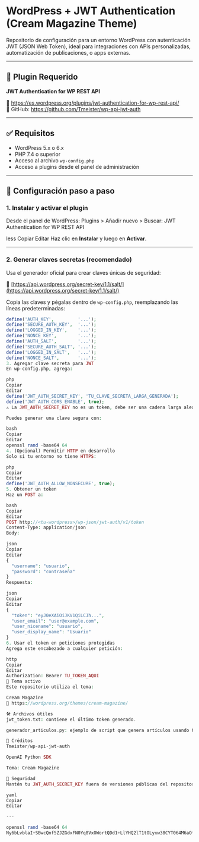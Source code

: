 # WordPress + JWT Authentication (Cream Magazine Theme)

Repositorio de configuración para un entorno WordPress con autenticación JWT (JSON Web Token), ideal para integraciones con APIs personalizadas, automatización de publicaciones, o apps externas.

---

## 🧩 Plugin Requerido

**JWT Authentication for WP REST API**

🔗 https://es.wordpress.org/plugins/jwt-authentication-for-wp-rest-api/  
🔗 GitHub: https://github.com/Tmeister/wp-api-jwt-auth

---

## ✅ Requisitos

- WordPress 5.x o 6.x
- PHP 7.4 o superior
- Acceso al archivo `wp-config.php`
- Acceso a plugins desde el panel de administración

---

## 🔐 Configuración paso a paso

### 1. Instalar y activar el plugin

Desde el panel de WordPress:
Plugins > Añadir nuevo > Buscar: JWT Authentication for WP REST API

less
Copiar
Editar
Haz clic en **Instalar** y luego en **Activar**.

---

### 2. Generar claves secretas (recomendado)

Usa el generador oficial para crear claves únicas de seguridad:

🔑 [https://api.wordpress.org/secret-key/1.1/salt/](https://api.wordpress.org/secret-key/1.1/salt/)

Copia las claves y pégalas dentro de `wp-config.php`, reemplazando las líneas predeterminadas:

```php
define('AUTH_KEY',         '...');
define('SECURE_AUTH_KEY',  '...');
define('LOGGED_IN_KEY',    '...');
define('NONCE_KEY',        '...');
define('AUTH_SALT',        '...');
define('SECURE_AUTH_SALT', '...');
define('LOGGED_IN_SALT',   '...');
define('NONCE_SALT',       '...');
3. Agregar clave secreta para JWT
En wp-config.php, agrega:

php
Copiar
Editar
define('JWT_AUTH_SECRET_KEY', 'TU_CLAVE_SECRETA_LARGA_GENERADA');
define('JWT_AUTH_CORS_ENABLE', true);
⚠️ La JWT_AUTH_SECRET_KEY no es un token, debe ser una cadena larga aleatoria generada por ti.

Puedes generar una clave segura con:

bash
Copiar
Editar
openssl rand -base64 64
4. (Opcional) Permitir HTTP en desarrollo
Solo si tu entorno no tiene HTTPS:

php
Copiar
Editar
define('JWT_AUTH_ALLOW_NONSECURE', true);
5. Obtener un token
Haz un POST a:

bash
Copiar
Editar
POST http://<tu-wordpress>/wp-json/jwt-auth/v1/token
Content-Type: application/json
Body:

json
Copiar
Editar
{
  "username": "usuario",
  "password": "contraseña"
}
Respuesta:

json
Copiar
Editar
{
  "token": "eyJ0eXAiOiJKV1QiLCJh...",
  "user_email": "user@example.com",
  "user_nicename": "usuario",
  "user_display_name": "Usuario"
}
6. Usar el token en peticiones protegidas
Agrega este encabezado a cualquier petición:

http
Copiar
Editar
Authorization: Bearer TU_TOKEN_AQUI
🎨 Tema activo
Este repositorio utiliza el tema:

Cream Magazine
🔗 https://wordpress.org/themes/cream-magazine/

🛠️ Archivos útiles
jwt_token.txt: contiene el último token generado.

generador_articulos.py: ejemplo de script que genera artículos usando OpenAI y los publica con JWT.

🧠 Créditos
Tmeister/wp-api-jwt-auth

OpenAI Python SDK

Tema: Cream Magazine

🔐 Seguridad
Mantén tu JWT_AUTH_SECRET_KEY fuera de versiones públicas del repositorio. Nunca compartas tus tokens JWT activos. Usa HTTPS en producción.

yaml
Copiar
Editar

---

openssl rand -base64 64
Ny6bLvblaI+SBwcQnf5ZJZGdxFN0Yq8VxOWortQDd1+LlYHQ2lT1tOLyxw38CYT064M6aOfPEJLK8Ri5I6d89A==